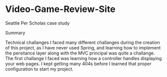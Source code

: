 # Video-Game-Review-Site
Seattle Per Scholas case study 

Summary


Technical challanges
I faced many different challanges during the creation of this project, as I have never used Spring, and learning how to implement the persitance layer along with the MVC principal was quite a challange. The first challange I faced was learning how a controller handles displaying your web pages. I kept getting many 404s before I learned that proper configuration to start my project. 
